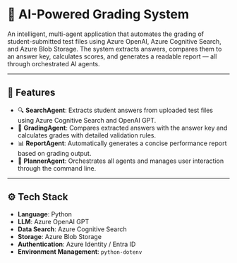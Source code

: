 # 🧠 AI-Powered Grading System

An intelligent, multi-agent application that automates the grading of student-submitted test files using Azure OpenAI, Azure Cognitive Search, and Azure Blob Storage. The system extracts answers, compares them to an answer key, calculates scores, and generates a readable report — all through orchestrated AI agents.

---

## 📌 Features

- 🔍 **SearchAgent**: Extracts student answers from uploaded test files using Azure Cognitive Search and OpenAI GPT.
- 📝 **GradingAgent**: Compares extracted answers with the answer key and calculates grades with detailed validation rules.
- 📊 **ReportAgent**: Automatically generates a concise performance report based on grading output.
- 🧠 **PlannerAgent**: Orchestrates all agents and manages user interaction through the command line.

---

## ⚙️ Tech Stack

- **Language**: Python
- **LLM**: Azure OpenAI GPT
- **Data Search**: Azure Cognitive Search
- **Storage**: Azure Blob Storage
- **Authentication**: Azure Identity / Entra ID
- **Environment Management**: `python-dotenv`
